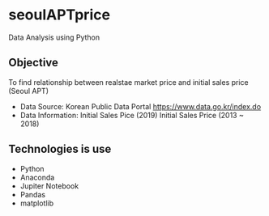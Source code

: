 # seoulAPTprice
Data Analysis using Python

## Objective
To find relationship between realstae market price and initial sales price (Seoul APT)

* Data Source: Korean Public Data Portal https://www.data.go.kr/index.do
* Data Information: Initial Sales Pice (2019)
                    Initial Sales Price (2013 ~ 2018)

## Technologies is use
* Python 
* Anaconda 
* Jupiter Notebook
* Pandas
* matplotlib
